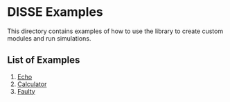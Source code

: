 # DISSE Examples

This directory contains examples of how to use the library to create custom modules and run simulations.

## List of Examples
 1. [Echo](./echo/README.md)
 2. [Calculator](./calculator/README.md)
 3. [Faulty](./faulty/README.md)